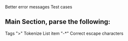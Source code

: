 Better error messages
Test cases

Main Section, parse the following:
----------------
Tags ">"
Tokenize List item "-*"
Correct escape characters